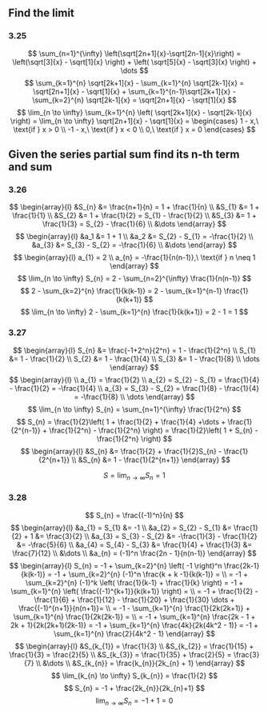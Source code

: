 ## Find the limit
### 3.25
$$
\sum_{n=1}^{\infty} \left(\sqrt[2n+1]{x}-\sqrt[2n-1]{x}\right) = \left(\sqrt[3]{x} - \sqrt[1]{x} \right) + \left( \sqrt[5]{x} - \sqrt[3]{x} \right) + \dots
$$
$$
\sum_{k=1}^{n} \sqrt[2k+1]{x} - \sum_{k=1}^{n} \sqrt[2k-1]{x} = \sqrt[2n+1]{x} - \sqrt[1]{x} + \sum_{k=1}^{n-1}\sqrt[2k+1]{x} - \sum_{k=2}^{n} \sqrt[2k-1]{x} = \sqrt[2n+1]{x} - \sqrt[1]{x}
$$
$$
\lim_{n \to \infty} \sum_{k=1}^{n} \left( \sqrt[2k+1]{x} - \sqrt[2k-1]{x} \right) = \lim_{n \to \infty}  \sqrt[2n+1]{x} - \sqrt[1]{x} = 
\begin{cases}
1 - x,\ \text{if } x > 0 \\
-1 - x,\ \text{if } x < 0 \\
0,\ \text{if } x = 0
\end{cases}
$$

## Given the series partial sum find its n-th term and sum 
### 3.26
$$ \begin{array}{l}
&S_{n} &= \frac{n+1}{n} = 1 + \frac{1}{n} \\
&S_{1} &= 1 + \frac{1}{1} \\
&S_{2} &= 1 + \frac{1}{2} = S_{1} - \frac{1}{2} \\
&S_{3} &= 1 + \frac{1}{3} = S_{2} - \frac{1}{6} \\
&\dots
\end{array}
$$
$$
\begin{array}{l}
&a_1 &= 1 + 1 \\
&a_2 &= S_{2} - S_{1} = -\frac{1}{2} \\
&a_{3} &= S_{3} - S_{2} = -\frac{1}{6} \\
&\dots
\end{array}
$$
$$
\begin{array}{l}
a_{1} = 2 \\
a_{n} = -\frac{1}{n(n-1)},\ \text{if } n \neq 1
\end{array}
$$
$$
\lim_{n \to \infty} S_{n} = 2 - \sum_{n=2}^{\infty} \frac{1}{n(n-1)}
$$
$$
2 - \sum_{k=2}^{n} \frac{1}{k(k-1)} = 2 - \sum_{k=1}^{n-1} \frac{1}{k(k+1)}
$$
$$
\lim_{n \to \infty} 2 - \sum_{k=1}^{n} \frac{1}{k(k+1)} = 2 - 1 = 1
$$

### 3.27
$$
\begin{array}{l}
S_{n} &= \frac{-1+2^n}{2^n} = 1 - \frac{1}{2^n} \\
S_{1} &= 1 - \frac{1}{2} \\
S_{2} &= 1 - \frac{1}{4} \\
S_{3} &= 1 - \frac{1}{8} \\
\dots
\end{array}
$$
$$
\begin{array}{l} \\
a_{1} = \frac{1}{2} \\
a_{2} = S_{2} - S_{1} = \frac{1}{4} - \frac{1}{2} = -\frac{1}{4} \\
a_{3} = S_{3} - S_{2} = \frac{1}{8} - \frac{1}{4} = -\frac{1}{8} \\
\dots
\end{array}
$$
$$
\lim_{n \to \infty} S_{n} = \sum_{n=1}^{\infty} \frac{1}{2^n}
$$
$$
S_{n} = \frac{1}{2}\left( 1 + \frac{1}{2} + \frac{1}{4} +\dots + \frac{1}{2^{n-1}} + \frac{1}{2^n} - \frac{1}{2^n} \right) = \frac{1}{2}\left( 1 + S_{n} - \frac{1}{2^n} \right) 
$$
$$
\begin{array}{l}
&S_{n} &= \frac{1}{2} + \frac{1}{2}S_{n} - \frac{1}{2^{n+1}} \\
&S_{n} &= 1 - \frac{1}{2^{n+1}}
\end{array}
$$

$$
S = \lim_{ n \to \infty} S_{n} = 1
$$
### 3.28
$$
S_{n} = \frac{(-1)^n}{n}
$$
$$
\begin{array}{l}
&a_{1} = S_{1} &= -1 \\
&a_{2} = S_{2} - S_{1} &= \frac{1}{2} + 1 &= \frac{3}{2} \\
&a_{3} = S_{3} - S_{2} &= -\frac{1}{3} - \frac{1}{2} &= -\frac{5}{6} \\
&a_{4} = S_{4} - S_{3} &= \frac{1}{4} + \frac{1}{3} &= \frac{7}{12} \\
&\dots \\
&a_{n} = (-1)^n \frac{2n - 1}{n(n-1)}
\end{array}
$$
$$
\begin{array}{l}
S_{n} = -1 + \sum_{k=2}^{n} \left( -1 \right)^n \frac{2k-1}{k(k-1)} = -1 + \sum_{k=2}^{n} (-1)^n \frac{k + k -1}{k(k-1)} = \\
= -1 + \sum_{k=2}^{n} (-1)^k \left( \frac{1}{k-1} + \frac{1}{k} \right) = -1 + \sum_{k=1}^{n} \left( \frac{(-1)^{k+1}}{k(k+1)} \right) = \\
= -1 + \frac{1}{2} - \frac{1}{6} + \frac{1}{12} - \frac{1}{20} + \frac{1}{30} \dots + \frac{(-1)^{n+1}}{n(n+1)}= \\
= -1 - \sum_{k=1}^{n} \frac{1}{2k(2k+1)} + \sum_{k=1}^{n} \frac{1}{2k(2k-1)} = \\ = -1 + \sum_{k=1}^{n} \frac{2k - 1 + 2k + 1}{2k(2k+1)(2k-1)} = 
 -1 + \sum_{k=1}^{n} \frac{4k}{2k(4k^2 - 1)} = -1 + \sum_{k=1}^{n} \frac{2}{4k^2 - 1}
\end{array}
$$
$$
\begin{array}{l}
&S_{k_{1}} = \frac{1}{3} \\
&S_{k_{2}} = \frac{1}{15} + \frac{1}{3} = \frac{2}{5} \\
&S_{k_{3}} = \frac{1}{35} +  \frac{2}{5} = \frac{3}{7} \\
&\dots \\
&S_{k_{n}} = \frac{k_{n}}{2k_{n} + 1}
\end{array}
$$
$$
\lim_{k_{n} \to \infty} S_{k_{n}} = \frac{1}{2}
$$
$$
S_{n} = -1 + \frac{2k_{n}}{2k_{n}+1}
$$
$$
\lim_{n \to \infty} S_{n} = -1 + 1 = 0
$$
